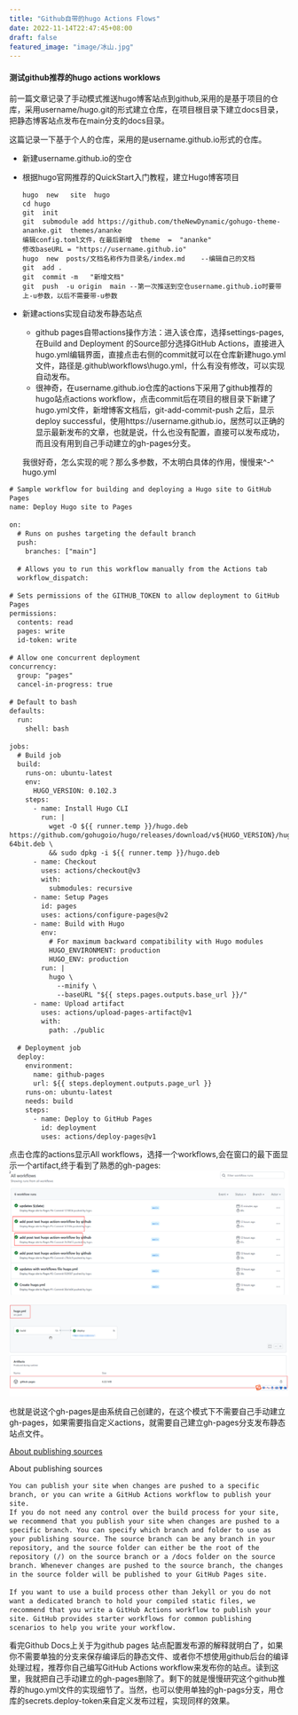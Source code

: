 ```yaml
---
title: "Github自带的hugo Actions Flows"
date: 2022-11-14T22:47:45+08:00
draft: false
featured_image: "image/冰山.jpg"
---
```


#### 测试github推荐的hugo actions worklows

前一篇文章记录了手动模式推送hugo博客站点到github,采用的是基于项目的仓库，采用username/hugo.git的形式建立仓库，在项目根目录下建立docs目录，把静态博客站点发布在main分支的docs目录。

这篇记录一下基于个人的仓库，采用的是username.github.io形式的仓库。

* 新建username.github.io的空仓

* 根据hugo官网推荐的QuickStart入门教程，建立Hugo博客项目

  ~~~·
  hugo  new   site  hugo
  cd hugo 
  git  init
  git  submodule add https://github.com/theNewDynamic/gohugo-theme-ananke.git  themes/ananke
  编辑config.toml文件，在最后新增  theme  =  "ananke"
  修改baseURL = "https://username.github.io"
  hugo  new  posts/文档名称作为目录名/index.md    --编辑自己的文档
  git  add .
  git  commit -m   "新增文档"
  git  push  -u origin  main --第一次推送到空仓username.github.io时要带上-u参数，以后不需要带-u参数
  ~~~

* 新建actions实现自动发布静态站点
  *  github pages自带actions操作方法：进入该仓库，选择settings-pages,在Build and Deployment 的Source部分选择GitHub Actions，直接进入hugo.yml编辑界面，直接点击右侧的commit就可以在仓库新建hugo.yml文件，路径是.github\workflows\hugo.yml，什么有没有修改，可以实现自动发布。
  *  很神奇，在username.github.io仓库的actions下采用了github推荐的hugo站点actions workflow，点击commit后在项目的根目录下新建了hugo.yml文件，新增博客文档后，git-add-commit-push 之后，显示deploy successful，使用https://username.github.io，居然可以正确的显示最新发布的文章，也就是说，什么也没有配置，直接可以发布成功，而且没有用到自己手动建立的gh-pages分支。

    我很好奇，怎么实现的呢？那么多参数，不太明白具体的作用，慢慢来^-^
  hugo.yml

~~~
# Sample workflow for building and deploying a Hugo site to GitHub Pages
name: Deploy Hugo site to Pages

on:
  # Runs on pushes targeting the default branch
  push:
    branches: ["main"]

  # Allows you to run this workflow manually from the Actions tab
  workflow_dispatch:

# Sets permissions of the GITHUB_TOKEN to allow deployment to GitHub Pages
permissions:
  contents: read
  pages: write
  id-token: write

# Allow one concurrent deployment
concurrency:
  group: "pages"
  cancel-in-progress: true

# Default to bash
defaults:
  run:
    shell: bash

jobs:
  # Build job
  build:
    runs-on: ubuntu-latest
    env:
      HUGO_VERSION: 0.102.3
    steps:
      - name: Install Hugo CLI
        run: |
          wget -O ${{ runner.temp }}/hugo.deb https://github.com/gohugoio/hugo/releases/download/v${HUGO_VERSION}/hugo_extended_${HUGO_VERSION}_Linux-64bit.deb \
          && sudo dpkg -i ${{ runner.temp }}/hugo.deb
      - name: Checkout
        uses: actions/checkout@v3
        with:
          submodules: recursive
      - name: Setup Pages
        id: pages
        uses: actions/configure-pages@v2
      - name: Build with Hugo
        env:
          # For maximum backward compatibility with Hugo modules
          HUGO_ENVIRONMENT: production
          HUGO_ENV: production
        run: |
          hugo \
            --minify \
            --baseURL "${{ steps.pages.outputs.base_url }}/"
      - name: Upload artifact
        uses: actions/upload-pages-artifact@v1
        with:
          path: ./public

  # Deployment job
  deploy:
    environment:
      name: github-pages
      url: ${{ steps.deployment.outputs.page_url }}
    runs-on: ubuntu-latest
    needs: build
    steps:
      - name: Deploy to GitHub Pages
        id: deployment
        uses: actions/deploy-pages@v1

~~~


点击仓库的actions显示All workflows，选择一个workflows,会在窗口的最下面显示一个artifact,终于看到了熟悉的gh-pages:
![](image/GitHubPagesActions-workflows.png)

![](image/GitHubPagesActions-gh-pages.png)

也就是说这个gh-pages是由系统自己创建的，在这个模式下不需要自己手动建立gh-pages，如果需要指自定义actions，就需要自己建立gh-pages分支发布静态站点文件。

[About publishing sources](https://docs.github.com/en/pages/getting-started-with-github-pages/configuring-a-publishing-source-for-your-github-pages-site#publishing-with-a-custom-github-actions-workflow)

About publishing sources

~~~
You can publish your site when changes are pushed to a specific branch, or you can write a GitHub Actions workflow to publish your site.
If you do not need any control over the build process for your site, we recommend that you publish your site when changes are pushed to a specific branch. You can specify which branch and folder to use as your publishing source. The source branch can be any branch in your repository, and the source folder can either be the root of the repository (/) on the source branch or a /docs folder on the source branch. Whenever changes are pushed to the source branch, the changes in the source folder will be published to your GitHub Pages site.

If you want to use a build process other than Jekyll or you do not want a dedicated branch to hold your compiled static files, we recommend that you write a GitHub Actions workflow to publish your site. GitHub provides starter workflows for common publishing scenarios to help you write your workflow.
~~~

看完Github Docs上关于为github  pages 站点配置发布源的解释就明白了，如果你不需要单独的分支来保存编译后的静态文件、或者你不想使用github后台的编译处理过程，推荐你自己编写GitHub Actions workflow来发布你的站点。读到这里，我就把自己手动建立的gh-pages删除了。剩下的就是慢慢研究这个github推荐的hugo.yml文件的实现细节了。当然，也可以使用单独的gh-pags分支，用仓库的secrets.deploy-token来自定义发布过程，实现同样的效果。
